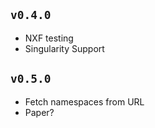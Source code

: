 ## `v0.4.0`

- NXF testing
- Singularity Support

## `v0.5.0`

- Fetch namespaces from URL
- Paper?
